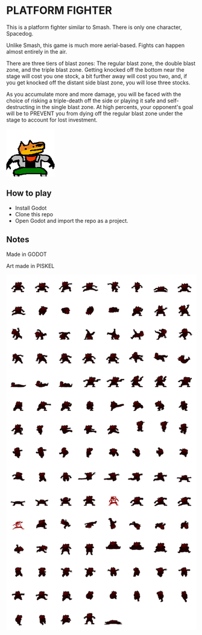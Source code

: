 # PLATFORM FIGHTER

This is a platform fighter similar to Smash. There is only one character, Spacedog.

Unlike Smash, this game is much more aerial-based. Fights can happen almost entirely in the air.

There are three tiers of blast zones: The regular blast zone, the double blast zone, and the triple blast zone. Getting knocked off the bottom near the stage will cost you one stock, a bit further away will cost you two, and, if you get knocked off the distant side blast zone, you will lose three stocks.

As you accumulate more and more damage, you will be faced with the choice of risking a triple-death off the side or playing it safe and self-destructing in the single blast zone. At high percents, your opponent's goal will be to PREVENT you from dying off the regular blast zone under the stage to account for lost investment.

![icon](icon.png)


## How to play
- Install Godot
- Clone this repo
- Open Godot and import the repo as a project.


## Notes
Made in GODOT

Art made in PISKEL

![spacedog](characters/fox/spritesheetalpha.png)
